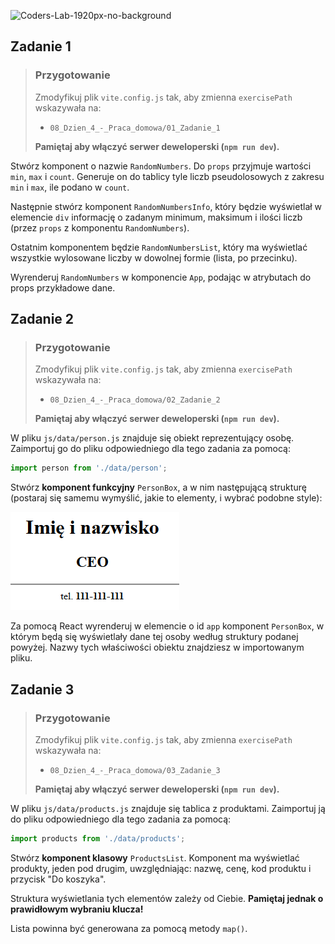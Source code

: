 ![Coders-Lab-1920px-no-background](https://user-images.githubusercontent.com/30623667/104709394-2cabee80-571f-11eb-9518-ea6a794e558e.png)


## Zadanie 1

> ### Przygotowanie
>
> Zmodyfikuj plik `vite.config.js` tak, aby zmienna `exercisePath` wskazywała na:
>
> - `08_Dzien_4_-_Praca_domowa/01_Zadanie_1`
>
> **Pamiętaj aby włączyć serwer deweloperski (`npm run dev`).**

Stwórz komponent o nazwie `RandomNumbers`. Do `props` przyjmuje wartości `min`, `max` i `count`. Generuje on do tablicy tyle liczb pseudolosowych z zakresu `min` i `max`, ile podano w `count`.

Następnie stwórz komponent `RandomNumbersInfo`, który będzie wyświetlał w elemencie `div` informację o zadanym minimum, maksimum i ilości liczb (przez `props` z komponentu `RandomNumbers`).

Ostatnim komponentem będzie `RandomNumbersList`, który ma wyświetlać wszystkie wylosowane liczby w dowolnej formie (lista, po przecinku).

Wyrenderuj `RandomNumbers` w komponencie `App`, podając w atrybutach do props przykładowe dane.


## Zadanie 2

> ### Przygotowanie
>
> Zmodyfikuj plik `vite.config.js` tak, aby zmienna `exercisePath` wskazywała na:
>
> - `08_Dzien_4_-_Praca_domowa/02_Zadanie_2`
>
> **Pamiętaj aby włączyć serwer deweloperski (`npm run dev`).**

W pliku `js/data/person.js` znajduje się obiekt reprezentujący osobę. Zaimportuj go do pliku odpowiedniego dla tego zadania za pomocą:

```js
import person from './data/person';
```

Stwórz **komponent funkcyjny** `PersonBox`, a w nim następującą strukturę (postaraj się samemu wymyślić, jakie to elementy, i wybrać podobne style):

![](images/example.png)

Za pomocą React wyrenderuj w elemencie o id `app` komponent `PersonBox`, w którym będą się wyświetlały dane tej osoby według struktury podanej powyżej. Nazwy tych właściwości obiektu znajdziesz w importowanym pliku.


## Zadanie 3

> ### Przygotowanie
>
> Zmodyfikuj plik `vite.config.js` tak, aby zmienna `exercisePath` wskazywała na:
>
> - `08_Dzien_4_-_Praca_domowa/03_Zadanie_3`
>
> **Pamiętaj aby włączyć serwer deweloperski (`npm run dev`).**

W pliku `js/data/products.js` znajduje się tablica z produktami. Zaimportuj ją do pliku odpowiedniego dla tego zadania za pomocą:

```js
import products from './data/products';
```

Stwórz **komponent klasowy** `ProductsList`. Komponent ma wyświetlać produkty, jeden pod drugim, uwzględniając: nazwę, cenę, kod produktu i przycisk "Do koszyka".

Struktura wyświetlania tych elementów zależy od Ciebie. **Pamiętaj jednak o prawidłowym wybraniu klucza!**

Lista powinna być generowana za pomocą metody `map()`.
